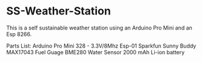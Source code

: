 # SS-Weather-Station
  This is a self sustainable weather station using an Arduino Pro Mini and an Esp 8266.
  
  Parts List:
  Arduino Pro Mini 328 - 3.3V/8Mhz
  Esp-01
  Sparkfun Sunny Buddy
  MAX17043 Fuel Guage
  BME280
  Water Sensor
  2000 mAh Li-ion battery
